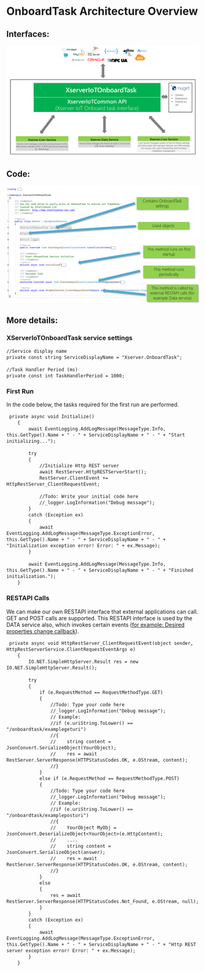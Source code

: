 # OnboardTask Architecture Overview

## Interfaces:

![](images/OnboardTaskInterface.png)

## Code:

![](images/OnboardTaskCode.png)

## More details:

### XServerIoTOnboardTask service settings
        
    //Service display name
    private const string ServiceDisplayName = "Xserver.OnboardTask";
    
    //Task Handler Period (ms)
    private const int TaskHandlerPeriod = 1000;
 
### First Run
 
In the code below, the tasks required for the first run are performed.
    
     private async void Initialize()
        {
            await EventLogging.AddLogMessage(MessageType.Info, this.GetType().Name + " - " + ServiceDisplayName + " - " + "Start initializing...");

            try
            {
                //Initialize Http REST server
                await RestServer.HttpRESTServerStart();
                RestServer.ClientEvent += HttpRestServer_ClientRequestEvent;

                //Todo: Write your initial code here
                //_logger.LogInformation("Debug message");
            }
            catch (Exception ex)
            {
                await EventLogging.AddLogMessage(MessageType.ExceptionError, this.GetType().Name + " - " + ServiceDisplayName + " - " + "Initialization exception error! Error: " + ex.Message);
            }

            await EventLogging.AddLogMessage(MessageType.Info, this.GetType().Name + " - " + ServiceDisplayName + " - " + "Finished initialization.");
        }

### RESTAPI Calls

We can make our own RESTAPI interface that external applications can call. GET and POST calls are supported.
This RESTAPI interface is used by the DATA service also, which invokes certain events ([for example: Desired properties change callback](https://github.com/IntelliSenseIoT/XserverIoTOnboardTask.github.io/blob/master/examples/6_Device_Twin_Desired_Change_Callback.md)). 
    
     private async void HttpRestServer_ClientRequestEvent(object sender, HttpRestServerService.ClientRequestEventArgs e)
        {
            IO.NET.SimpleHttpServer.Result res = new IO.NET.SimpleHttpServer.Result();

            try
            {
                if (e.RequestMethod == RequestMethodType.GET)
                {
                    //Todo: Type your code here
                    //_logger.LogInformation("Debug message");
                    // Example:
                    //if (e.uriString.ToLower() == "/onboardtask/examplegeturi")
                    //{
                    //    string content = JsonConvert.SerializeObject(YourObject);
                    //    res = await RestServer.ServerResponse(HTTPStatusCodes.OK, e.OStream, content);
                    //}
                }
                else if (e.RequestMethod == RequestMethodType.POST)
                {
                    //Todo: Type your code here
                    //_logger.LogInformation("Debug message");
                    // Example:
                    //if (e.uriString.ToLower() == "/onboardtask/exampleposturi")
                    //{  
                    //    YourObject MyObj = JsonConvert.DeserializeObject<YourObject>(e.HttpContent);
                    //    ....
                    //    string content = JsonConvert.SerializeObject(answer);
                    //    res = await RestServer.ServerResponse(HTTPStatusCodes.OK, e.OStream, content);
                    //}
                }
                else
                {
                    res = await RestServer.ServerResponse(HTTPStatusCodes.Not_Found, e.OStream, null);
                }
            }
            catch (Exception ex)
            {
                await EventLogging.AddLogMessage(MessageType.ExceptionError, this.GetType().Name + " - " + ServiceDisplayName + " - " + "Http REST server exception error! Error: " + ex.Message);
            }
        }
